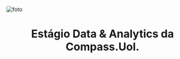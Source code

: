 ![foto](https://user-images.githubusercontent.com/89945563/220739798-228dadb3-db41-4285-a250-db4046453086.jpg)
<h1 align="center"> Estágio Data & Analytics da Compass.Uol. </h1>
